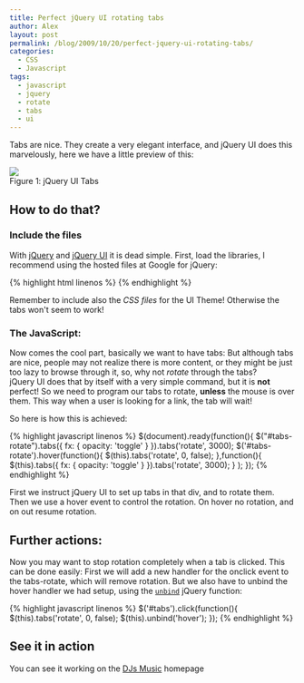 ```yaml
---
title: Perfect jQuery UI rotating tabs
author: Alex
layout: post
permalink: /blog/2009/10/20/perfect-jquery-ui-rotating-tabs/
categories:
  - CSS
  - Javascript
tags:
  - javascript
  - jquery
  - rotate
  - tabs
  - ui
---
```


Tabs are nice. They create a very elegant interface, and jQuery UI does this marvelously, here we have a little preview of this:

<div class="caption">
	<img src="http://urbanoalvarez.es/blog/wp-content/uploads/2009/10/tabs.png" /><br />
	Figure 1: jQuery UI Tabs
</div> 

## How to do that?

### Include the files

With [jQuery][2] and [jQuery UI][3] it is dead simple. First, load the libraries, I recommend using the hosted files at Google for jQuery:

[2]: http://jquery.com/
[3]: http://jqueryui.com/

{% highlight html linenos %}
	<script src="http://jqueryjs.googlecode.com/files/jquery-x.min.js" type="text/javascript"></script>
	<script src="path/to/jquery UI" type="text/javascript"></script>
{% endhighlight %}

Remember to include also the *CSS files* for the UI Theme! Otherwise the tabs won\'t seem to work!

### The JavaScript:

Now comes the cool part, basically we want to have tabs: But although tabs are nice, people may not realize there is more content, or they might be just too lazy to browse through it, so, why not *rotate* through the tabs?  
jQuery UI does that by itself with a very simple command, but it is **not** perfect! So we need to program our tabs to rotate, **unless** the mouse is over them. This way when a user is looking for a link, the tab will wait!

So here is how this is achieved:

{% highlight javascript linenos %}
    $(document).ready(function(){
    	$("#tabs-rotate").tabs({ fx: { opacity: 'toggle' } }).tabs('rotate', 3000);
    	$('#tabs-rotate').hover(function(){
    			$(this).tabs('rotate', 0, false);
    		},function(){
    			$(this).tabs({ fx: { opacity: 'toggle' } }).tabs('rotate', 3000);
    		}
    	);
    });
{% endhighlight %}

First we instruct jQuery UI to set up tabs in that div, and to rotate them. Then we use a hover event to control the rotation. On hover no rotation, and on out resume rotation.

## Further actions:

Now you may want to stop rotation completely when a tab is clicked. This can be done easily: First we will add a new handler for the onclick event to the tabs-rotate, which will remove rotation. But we also have to unbind the hover handler we had setup, using the [`unbind`][7] jQuery function:

 [7]: http://api.jquery.com/unbind/

{% highlight javascript linenos %}
    $('#tabs').click(function(){
    	$(this).tabs('rotate', 0, false);
    	$(this).unbind('hover');
    });
{% endhighlight %}

## See it in action

You can see it working on the [DJs Music][8] homepage

 [8]: http://djs-music.com